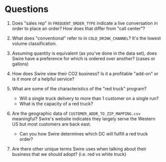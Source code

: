 # Questions

1.  Does "sales rep" in `FREQUENT_ORDER_TYPE` indicate a live conversation in order to place an order? How does that differ from "call center"?

2.  What does "conventional" refer to in `COLD_DRINK_CHANNEL`? It's the lowest volume classification.

3.  Assuming quantity is equivalent (as you've done in the data set), does Swire have a preference for which is ordered over another? (cases or gallons)

4.  How does Swire view their CO2 business? Is it a profitable "add-on" or is it more of a helpful service?

5.  What are some of the characteristics of the "red truck" program?
    *   Will a single truck delivery to more than 1 customer on a single run?
    *   What is the capacity of a red truck?

6.  Are the geographic data of `CUSTOMER_ADDR_TO_ZIP_MAPPING.csv` meaningful? Swire's website indicates they largely serve the Western US but most customers are back east.

    *   Can you how Swire determines which DC will fulfill a red truck order?

7.  Are there other unique terms Swire uses when talking about their business that we should adopt? (i.e. red vs white truck)